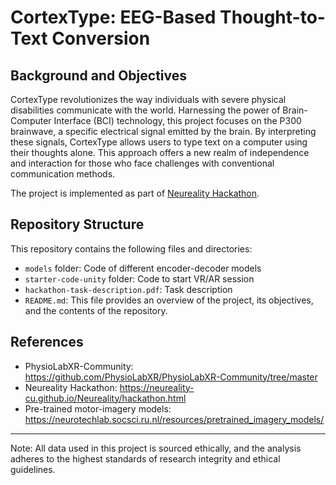 # CortexType: EEG-Based Thought-to-Text Conversion

## Background and Objectives

CortexType revolutionizes the way individuals with severe physical disabilities communicate with the world. Harnessing the power of Brain-Computer Interface (BCI) technology, this project focuses on the P300 brainwave, a specific electrical signal emitted by the brain. By interpreting these signals, CortexType allows users to type text on a computer using their thoughts alone. This approach offers a new realm of independence and interaction for those who face challenges with conventional communication methods.

The project is implemented as part of [Neureality Hackathon](https://neureality-cu.github.io/Neureality/hackathon.html).

## Repository Structure
This repository contains the following files and directories:
- `models` folder: Code of different encoder-decoder models 
- `starter-code-unity` folder: Code to start VR/AR session
- `hackathon-task-description.pdf`: Task description
- `README.md`: This file provides an overview of the project, its objectives, and the contents of the repository.

## References
- PhysioLabXR-Community: https://github.com/PhysioLabXR/PhysioLabXR-Community/tree/master
- Neureality Hackathon: https://neureality-cu.github.io/Neureality/hackathon.html
- Pre-trained motor-imagery models: https://neurotechlab.socsci.ru.nl/resources/pretrained_imagery_models/

---
Note: All data used in this project is sourced ethically, and the analysis adheres to the highest standards of research integrity and ethical guidelines.
